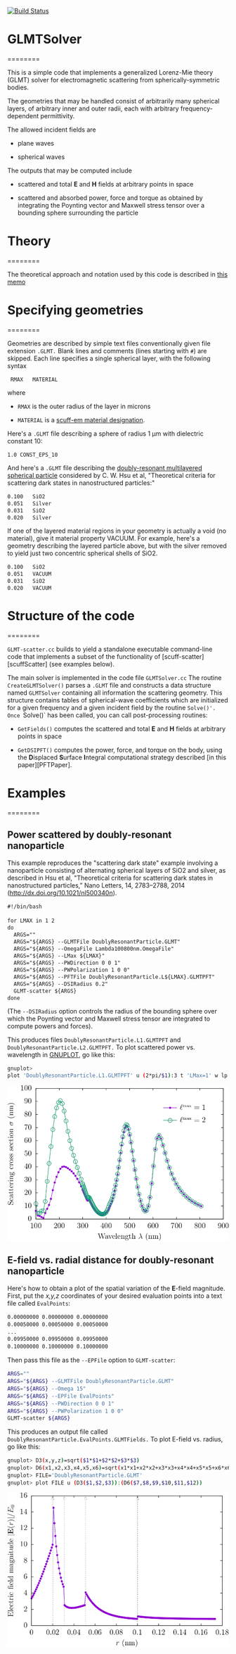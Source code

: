 [![Build Status](https://travis-ci.org/HomerReid/GLMTSolver.svg?branch=master)](https://travis-ci.org/HomerReid/GLMTSolver)

# GLMTSolver
========

This is a simple code that implements a generalized Lorenz-Mie theory (GLMT)
solver for electromagnetic scattering from spherically-symmetric bodies.

The geometries that may be handled consist of arbitrarily many
spherical layers, of arbitrary inner and outer radii, each with
arbitrary frequency-dependent permittivity.

The allowed incident fields are

 + plane waves

 + spherical waves

The outputs that may be computed include 

 + scattered and total **E** and **H** fields at arbitrary points in space

 + scattered and absorbed power, force and torque as obtained by integrating the Poynting vector and Maxwell stress tensor over a bounding sphere surrounding the particle

# Theory
========

The theoretical approach and notation used by this code 
is described in [this memo][scuffSpherical]

# Specifying geometries
========

Geometries are described by simple text files conventionally given
file extension `.GLMT.` Blank lines and comments (lines starting with `#`)
are skipped. Each line specifies a single spherical layer, with
the following syntax

```
 RMAX   MATERIAL
```

where 

 + `RMAX` is the outer radius of the layer in microns

 + `MATERIAL` is a [<span font-variant="small-caps">scuff-em</span> material designation][scuffMaterials].

Here's a `.GLMT` file describing a sphere of radius 1 &mu;m with dielectric constant 10:

````
1.0	CONST_EPS_10
````

And here's a `.GLMT` file describing the
 [doubly-resonant multilayered spherical particle](WadePaper)
considered by C. W. Hsu et al, "Theoretical criteria for
scattering dark states in nanostructured particles:"

````
0.100 	SiO2
0.051 	Silver
0.031 	SiO2
0.020	Silver

````

If one of the layered material regions in your geometry is
actually a void (no material), give it material property VACUUM.
For example, here's a geometry describing the layered particle
above, but with the silver removed to yield just two concentric 
spherical shells of SiO2.

````
0.100 	SiO2
0.051 	VACUUM
0.031 	SiO2
0.020	VACUUM

````

# Structure of the code
========

`GLMT-scatter.cc` builds to yield a standalone executable
command-line code that implements a subset of the functionality
of [<span font-variant="small-caps">scuff-scatter</span>][scuffScatter]
(see examples below).

The main solver is implemented in the code file `GLMTSolver.cc`
The routine `CreateGLMTSolver()` parses a `.GLMT` file and constructs
a data structure named `GLMTSolver` containing all information
the scattering geometry. This structure contains tables of 
spherical-wave coefficients which are initialized for a 
given frequency and a given incident field by the routine
`Solve()'. Once `Solve()` has been called, you can 
call post-processing routines:

 + `GetFields()` computes the scattered and total **E** and **H** fields
   at arbitrary points in space

 + `GetDSIPFT()` computes the power, force, and torque on the body,
using the **D**isplaced **S**urface **I**ntegral computational strategy
described [in this paper][PFTPaper].

# Examples
========

## Power scattered by doubly-resonant nanoparticle

This example reproduces the "scattering dark state" example
involving a nanoparticle consisting of alternating spherical
layers of SiO2 and silver, as described
in Hsu et al, "Theoretical criteria for scattering dark states 
in nanostructured particles,” Nano Letters, 14, 2783–2788, 2014
(http://dx.doi.org/10.1021/nl500340n).

````
#!/bin/bash

for LMAX in 1 2 
do
  ARGS=""
  ARGS="${ARGS} --GLMTFile DoublyResonantParticle.GLMT"
  ARGS="${ARGS} --OmegaFile Lambda100800nm.OmegaFile"
  ARGS="${ARGS} --LMax ${LMAX}"
  ARGS="${ARGS} --PWDirection 0 0 1"
  ARGS="${ARGS} --PWPolarization 1 0 0"
  ARGS="${ARGS} --PFTFile DoublyResonantParticle.L${LMAX}.GLMTPFT"
  ARGS="${ARGS} --DSIRadius 0.2"
  GLMT-scatter ${ARGS}
done
````

(The `--DSIRadius` option controls the radius of the bounding sphere
over which the Poynting vector and Maxwell stress tensor
are integrated to compute powers and forces).

This produces files
`DoublyResonantParticle.L1.GLMTPFT` and
`DoublyResonantParticle.L2.GLMTPFT.`
To plot scattered power vs. wavelength in 
[GNUPLOT](http://www.gnuplot.info), go like this:

````bash
gnuplot> 
plot 'DoublyResonantParticle.L1.GLMTPFT' u (2*pi/$1):3 t 'LMax=1' w lp pt 7 ps 1, 'DoublyResonantParticle.L2.GLMTPFT'  u (2*pi/$1):3 t 'LMax=2' w lp pt 6 ps 2 
````

![Doubly resonant nanoparticle scattering cross section](SigmaVsLambda.png)

## E-field vs. radial distance for doubly-resonant nanoparticle

Here's how to obtain a plot of the spatial variation of the
**E**-field magnitude. First, put the *x,y,z* coordinates
of your desired evaluation points into a text file called `EvalPoints`:

````bash
0.00000000 0.00000000 0.00000000
0.00050000 0.00050000 0.00050000
...
0.09950000 0.09950000 0.09950000
0.10000000 0.10000000 0.10000000
````

Then pass this file as the `--EPFile` option to `GLMT-scatter`:

````bash
ARGS=""
ARGS="${ARGS} --GLMTFile DoublyResonantParticle.GLMT"
ARGS="${ARGS} --Omega 15"
ARGS="${ARGS} --EPFile EvalPoints"
ARGS="${ARGS} --PWDirection 0 0 1"
ARGS="${ARGS} --PWPolarization 1 0 0"
GLMT-scatter ${ARGS}
````

This produces an output file called
`DoublyResonantParticle.EvalPoints.GLMTFields.`
To plot E-field vs. radius, go like this:

````bash
gnuplot> D3(x,y,z)=sqrt($1*$1+$2*$2+$3*$3)
gnuplot> D6(x1,x2,x3,x4,x5,x6)=sqrt(x1*x1+x2*x2+x3*x3+x4*x4+x5*x5+x6*x6)
gnuplot> FILE='DoublyResonantParticle.GLMT'
gnuplot> plot FILE u (D3($1,$2,$3)):(D6($7,$8,$9,$10,$11,$12))
````

![Doubly resonant nanoparticle field vs. radius](EvR.png)

[scuffMaterials]:		http://homerreid.github.io/scuff-em-documentation/reference/Materials
[scuffSpherical]:		http://homerreid.github.io/scuff-em-documentation/tex/scuffSpherical.pdf
